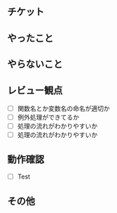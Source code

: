 ## チケット
<!--
  Issueを記載する。
  #19
-->

## やったこと
<!--
  このプルリクで何をしたのか？
-->

## やらないこと
<!--
  無いなら「無し」で OK。やらない場合は、いつやるのかを明記する。
-->

## レビュー観点
- [ ] 関数名とか変数名の命名が適切か
- [ ] 例外処理ができてるか
- [ ] 処理の流れがわかりやすいか
- [ ] 処理の流れがわかりやすいか

## 動作確認
<!--
  Reviewがどのようなテストを行えばいいか。
  Testを適切なものに書き換える。
-->
- [ ] Test

## その他
<!--
  レビュワーへの参考情報（実装上の懸念点や注意点などあれば記載）
-->
